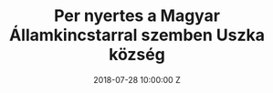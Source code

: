 ---
layout: page
title: Per nyertes a Magyar Államkincstarral szemben Uszka község
date: 2018-07-28 10:00:00 Z
thumb: "/img/news/201807281000.jpg"
link: http://www.atv.hu/videok/video-20180727-serto-radics-istvan
---